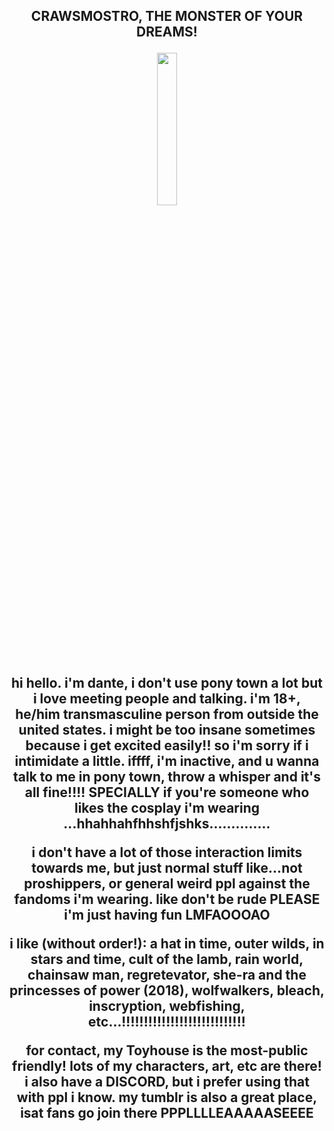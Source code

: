 <h2 p align="center">CRAWSMOSTRO, THE MONSTER OF YOUR DREAMS!
<p align="center"><img src="https://f2.toyhou.se/file/f2-toyhou-se/images/82999050_IGmzhna0SWKsfzr.gif" width="25%"></p>
<p align="center">
hi hello. i'm dante, i don't use pony town a lot but i love meeting people and talking. i'm 18+, he/him transmasculine person from outside the united states. i might be too insane sometimes because i get excited easily!! so i'm sorry if i intimidate a little. iffff, i'm inactive, and u wanna talk to me in pony town, throw a whisper and it's all fine!!!! SPECIALLY if you're someone who likes the cosplay i'm wearing ...hhahhahfhhshfjshks..............
<p align="center">
i don't have a lot of those interaction limits towards me, but just normal stuff like...not proshippers, or general weird ppl against the fandoms i'm wearing. like don't be rude PLEASE i'm just having fun LMFAOOOAO
</p>
<p align="center">
i like (without order!): a hat in time, outer wilds, in stars and time, cult of the lamb, rain world, chainsaw man, regretevator, she-ra and the princesses of power (2018), wolfwalkers, bleach, inscryption, webfishing, etc...!!!!!!!!!!!!!!!!!!!!!!!!!!!!
<p align="center">
for contact, my Toyhouse is the most-public friendly! lots of my characters, art, etc are there! i also have a DISCORD, but i prefer using that with ppl i know. my tumblr is also a great place, isat fans go join there PPPLLLLEAAAAASEEEE
